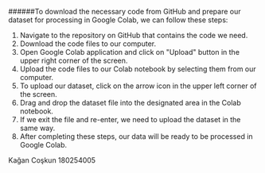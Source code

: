 ######To download the necessary code from GitHub and prepare our dataset for processing in Google Colab, we can follow these steps:

1. Navigate to the repository on GitHub that contains the code we need.
2. Download the code files to our computer.
3. Open Google Colab application and click on "Upload" button in the upper right corner of the screen.
4. Upload the code files to our Colab notebook by selecting them from our computer.
5. To upload our dataset, click on the arrow icon in the upper left corner of the screen.
6. Drag and drop the dataset file into the designated area in the Colab notebook.
7. If we exit the file and re-enter, we need to upload the dataset in the same way.
8. After completing these steps, our data will be ready to be processed in Google Colab.

Kağan Coşkun
180254005
